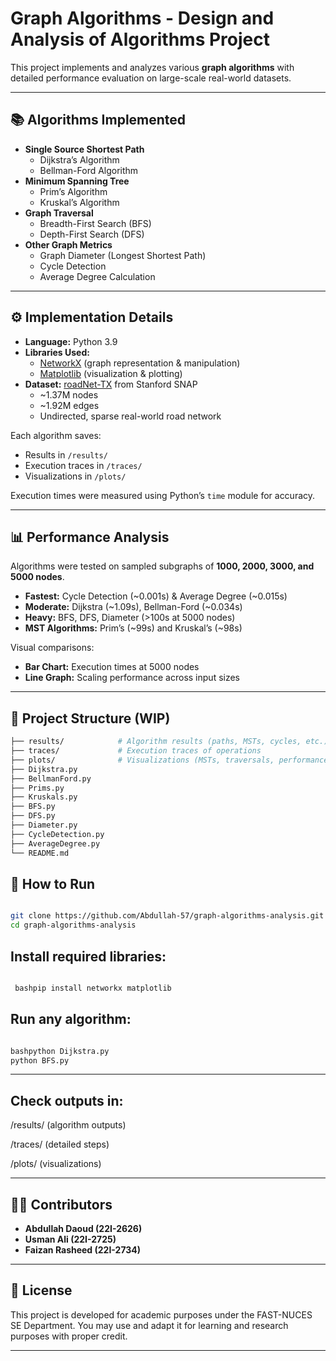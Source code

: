 # Graph Algorithms - Design and Analysis of Algorithms Project

This project implements and analyzes various **graph algorithms** with detailed performance evaluation on large-scale real-world datasets.

---

## 📚 Algorithms Implemented
- **Single Source Shortest Path**
  - Dijkstra’s Algorithm
  - Bellman-Ford Algorithm
- **Minimum Spanning Tree**
  - Prim’s Algorithm
  - Kruskal’s Algorithm
- **Graph Traversal**
  - Breadth-First Search (BFS)
  - Depth-First Search (DFS)
- **Other Graph Metrics**
  - Graph Diameter (Longest Shortest Path)
  - Cycle Detection
  - Average Degree Calculation

---

## ⚙️ Implementation Details
- **Language:** Python 3.9  
- **Libraries Used:** 
  - [NetworkX](https://networkx.org/) (graph representation & manipulation)  
  - [Matplotlib](https://matplotlib.org/) (visualization & plotting)  
- **Dataset:** [roadNet-TX](http://snap.stanford.edu/data/roadNet-TX.html) from Stanford SNAP  
  - ~1.37M nodes  
  - ~1.92M edges  
  - Undirected, sparse real-world road network  

Each algorithm saves:
- Results in `/results/`
- Execution traces in `/traces/`
- Visualizations in `/plots/`

Execution times were measured using Python’s `time` module for accuracy.

---

## 📊 Performance Analysis
Algorithms were tested on sampled subgraphs of **1000, 2000, 3000, and 5000 nodes**.  

- **Fastest:** Cycle Detection (~0.001s) & Average Degree (~0.015s)  
- **Moderate:** Dijkstra (~1.09s), Bellman-Ford (~0.034s)  
- **Heavy:** BFS, DFS, Diameter (>100s at 5000 nodes)  
- **MST Algorithms:** Prim’s (~99s) and Kruskal’s (~98s)  

Visual comparisons:
- **Bar Chart:** Execution times at 5000 nodes  
- **Line Graph:** Scaling performance across input sizes  

---

## 📁 Project Structure (WIP)

```bash
├── results/            # Algorithm results (paths, MSTs, cycles, etc.)
├── traces/             # Execution traces of operations
├── plots/              # Visualizations (MSTs, traversals, performance charts)
├── Dijkstra.py
├── BellmanFord.py
├── Prims.py
├── Kruskals.py
├── BFS.py
├── DFS.py
├── Diameter.py
├── CycleDetection.py
├── AverageDegree.py
└── README.md

```

## 🚀 How to Run
   ```bash
   
   git clone https://github.com/Abdullah-57/graph-algorithms-analysis.git
   cd graph-algorithms-analysis

```

## Install required libraries:
 ```bash

  bashpip install networkx matplotlib

```

## Run any algorithm:
 ```bash

bashpython Dijkstra.py
python BFS.py

```
---

## Check outputs in:

/results/ (algorithm outputs)

/traces/ (detailed steps)

/plots/ (visualizations)

---

## 👨‍💻 Contributors
- **Abdullah Daoud (22I-2626)**  
- **Usman Ali (22I-2725)**  
- **Faizan Rasheed (22I-2734)**

---

## 📝 License
This project is developed for academic purposes under the FAST-NUCES SE Department.
You may use and adapt it for learning and research purposes with proper credit.

---
